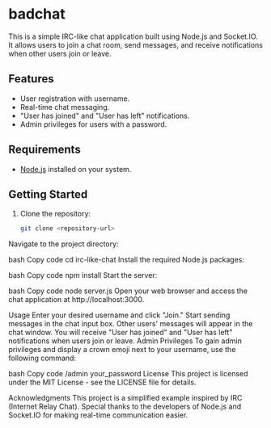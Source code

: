 # badchat

This is a simple IRC-like chat application built using Node.js and Socket.IO. It allows users to join a chat room, send messages, and receive notifications when other users join or leave.

## Features

- User registration with username.
- Real-time chat messaging.
- "User has joined" and "User has left" notifications.
- Admin privileges for users with a password.

## Requirements

- [Node.js](https://nodejs.org/) installed on your system.

## Getting Started

1. Clone the repository:

   ```bash
   git clone <repository-url>

Navigate to the project directory:

bash
Copy code
cd irc-like-chat
Install the required Node.js packages:

bash
Copy code
npm install
Start the server:

bash
Copy code
node server.js
Open your web browser and access the chat application at http://localhost:3000.

Usage
Enter your desired username and click "Join."
Start sending messages in the chat input box.
Other users' messages will appear in the chat window.
You will receive "User has joined" and "User has left" notifications when users join or leave.
Admin Privileges
To gain admin privileges and display a crown emoji next to your username, use the following command:

bash
Copy code
/admin your_password
License
This project is licensed under the MIT License - see the LICENSE file for details.

Acknowledgments
This project is a simplified example inspired by IRC (Internet Relay Chat).
Special thanks to the developers of Node.js and Socket.IO for making real-time communication easier.
